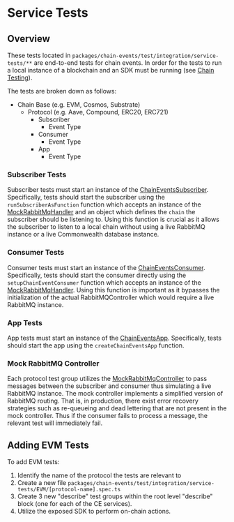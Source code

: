 # Service Tests
## Overview
These tests located in `packages/chain-events/test/integration/service-tests/**` are end-to-end tests for chain events. In order for the tests to run a local instance of a blockchain and an SDK must be running (see [Chain Testing][1]).

The tests are broken down as follows:
- Chain Base (e.g. EVM, Cosmos, Substrate)
  - Protocol (e.g. Aave, Compound, ERC20, ERC721)
    - Subscriber
      - Event Type
    - Consumer
      - Event Type
    - App
      - Event Type

### Subscriber Tests
Subscriber tests must start an instance of the [ChainEventsSubscriber][2]. Specifically, tests should start the subscriber using the `runSubscriberAsFunction` function which accepts an instance of the [MockRabbitMqHandler][4] and an object which defines the `chain` the subscriber should be listening to. Using this function is crucial as it allows the subscriber to listen to a local chain without using a live RabbitMQ instance or a live Commonwealth database instance.

### Consumer Tests
Consumer tests must start an instance of the [ChainEventsConsumer][5]. Specifically, tests should start the consumer directly using the `setupChainEventConsumer` function which accepts an instance of the [MockRabbitMqHandler][4]. Using this function is important as it bypasses the initialization of the actual RabbitMQController which would require a live RabbitMQ instance.

### App Tests
App tests must start an instance of the [ChainEventsApp][6]. Specifically, tests should start the app using the `createChainEventsApp` function.

### Mock RabbitMQ Controller
Each protocol test group utilizes the [MockRabbitMqController][3] to pass messages between the subscriber and consumer thus simulating a live RabbitMQ instance. The mock controller implements a simplified version of RabbitMQ routing. That is, in production, there exist error recovery strategies such as re-queueing and dead lettering that are not present in the mock controller. Thus if the consumer fails to process a message, the relevant test will immediately fail.

## Adding EVM Tests
To add EVM tests:
1. Identify the name of the protocol the tests are relevant to
2. Create a new file `packages/chain-events/test/integration/service-tests/EVM/[protocol-name].spec.ts`
3. Create 3 new "describe" test groups within the root level "describe" block (one for each of the CE services).
4. Utilize the exposed SDK to perform on-chain actions.

[1]: https://github.com/hicommonwealth/commonwealth/wiki/Chain-Testing-Overview
[2]: https://github.com/hicommonwealth/commonwealth/blob/master/packages/chain-events/services/ChainSubscriber/chainSubscriber.ts
[3]: https://github.com/hicommonwealth/commonwealth/blob/master/packages/common-common/src/rabbitmq/mockRabbitMQController.ts
[4]: https://github.com/hicommonwealth/commonwealth/blob/master/packages/chain-events/services/ChainEventsConsumer/ChainEventHandlers/rabbitMQ.ts
[5]: https://github.com/hicommonwealth/commonwealth/blob/master/packages/chain-events/services/ChainEventsConsumer/chainEventsConsumer.ts
[6]: https://github.com/hicommonwealth/commonwealth/blob/master/packages/chain-events/services/app/Server.ts
